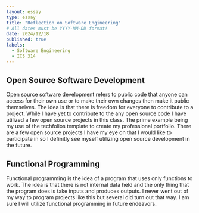 ```yaml
---
layout: essay
type: essay
title: "Reflection on Software Engineering"
# All dates must be YYYY-MM-DD format!
date: 2024/12/18
published: true
labels:
  - Software Engineering
  - ICS 314
---
```


## Open Source Software Development

Open source software development refers to public code that anyone can access for their own use or to make their own changes then make it public themselves. The idea is that there is freedom for everyone to contribute to a project. While I have yet to contribute to the any open source code I have utilized a few open source projects in this class. The prime example being my use of the techfolios template to create my professional portfolio. There are a few open source projects I have my eye on that I would like to participate in so I definitly see myself utilizing open source development in the future.

## Functional Programming 

Functional programming is the idea of a program that uses only functions to work. The idea is that there is not internal data held and the only thing that the program does is take inputs and produces outputs. I never went out of my way to program projects like this but several did turn out that way. I am sure I will utilize functional programming in future endeavors.
